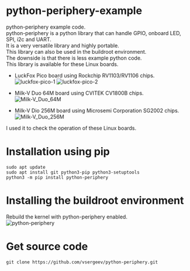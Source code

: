 # python-periphery-example
python-periphery example code.   
python-periphery is a python library that can handle GPIO, onboard LED, SPI, i2c and UART.   
It is a very versatile library and highly portable.   
This library can also be used in the buildroot environment.   
The downside is that there is less example python code.   
This library is available for these Linux boards.   

- LuckFox Pico board using Rockchip RV1103/RV1106 chips.   
![luckfox-pico-1](https://github.com/nopnop2002/python-periphery-example/assets/6020549/c0ba3c08-8cd4-4488-ae6e-5d16fbf36b3d)
![luckfox-pico-2](https://github.com/nopnop2002/python-periphery-example/assets/6020549/536b585a-6695-4139-a97d-2c5aded58630)

- Milk-V Duo 64M board using CVITEK CV1800B chips.   
![Milk-V_Duo_64M](https://github.com/nopnop2002/python-periphery-example/assets/6020549/2e12bce9-e84e-4ad9-848a-9c64cc8eecf0)

- Milk-V Dio 256M board using Microsemi Corporation SG2002 chips.   
![Milk-V_Duo_256M](https://github.com/nopnop2002/python-periphery-example/assets/6020549/94e16c73-b2b5-4036-8965-d406aded7092)

I used it to check the operation of these Linux boards.

# Installation using pip

```Shell
sudo apt update
sudo apt install git python3-pip python3-setuptools
python3 -m pip install python-periphery
```

# Installing the buildroot environment   
Rebuild the kernel with python-periphery enabled.   
![python-periphery](https://github.com/nopnop2002/python-periphery-example/assets/6020549/7f26f096-6d5e-4618-a108-e5b174f9fc52)


# Get source code
```
git clone https://github.com/vsergeev/python-periphery.git
```

